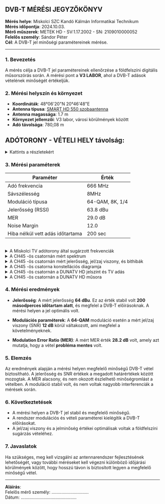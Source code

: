 ## DVB-T MÉRÉSI JEGYZŐKÖNYV

**Mérés helye**: Miskolci SZC Kandó Kálmán Informatikai Technikum  
**Mérés időpontja**: 2024.10.03.  
**Mérő műszerek**: METEK HD - SV:1.17.2002 - SN: 2109010000052  
**Felelős személy**: Sándor Péter  
**Cél**: A DVB-T jel minőségi paramétereinek mérése.  

---

### 1. **Bevezetés**

A mérés célja a DVB-T jel paramétereinek ellenőrzése a földfelszíni digitális műsorszórás során. 
A mérési pont a **V3 LABOR**, ahol a DVB-T adások vételének minőségét értékeljük.

### 2. **Mérési helyszín és környezet**

- **Koordináták**: 48°06'20"N 20°46'48"E
- **Antenna típusa**: [SMART HD 550 szobaantenna](https://bolt.sat.hu/opticum-smart-hd-550-szobaantenna-3135?srsltid=AfmBOoq5nEHH0aM1MYhOp06UG-G1v6voMY-3hBfHwIylpXZsaC2rHt3o)  
- **Antenna magassága**: 1.7 m
- **Környezet jellemzői**: V3 labor, városi körülmények között  
- **Adó távolsága**: 780,08 m

## ADÓTORONY - VÉTELI HELY távolság:
<details>   
  <summary>Kattints a részletekért</summary>
  
  <img src="https://sandorpeteer.github.io/tavkozles/img/map.png" alt="TVtorony" />
  
</details>



### 3. **Mérési paraméterek**

| Paraméter           | Érték |
|---------------------|-------|
| Adó frekvencia       | 666 MHz |
| Sávszélesség         | 8MHz |
| Moduláció típusa     | 64-QAM, 8K, 1/4 |
| Jelerősség (RSSI)    | 63.8 dBu |
| MER                  | 29.0 dB |
| Noise Margin         | 12.0 |
| Hiba nélkül vett adás időtartama | 200 sec |   

<br>   

<details>   
  <summary> A Miskolci TV adótorony által sugárzott frekvenciák </summary>
  <img src="https://sandorpeteer.github.io/tavkozles/img/miskolciTV.png" alt="Miskolci TV adások" />
</details>

<details>   
  <summary> A CH45 -ös csatornán mért spektrum </summary>
  <img src="https://sandorpeteer.github.io/tavkozles/img/its_snapshot_0001.bmp" alt="CH45" />
</details>

<details>   
  <summary> A CH45 -ös csatornán mért jelerősség, jel/zaj viszony, és bithibák </summary>
  <img src="https://sandorpeteer.github.io/tavkozles/img/its_snapshot_0002.bmp" alt="NOISE MARGIN" />
</details>

<details>   
  <summary> A CH45 -ös csatorna konstellációs diagramja </summary>
  <img src="https://sandorpeteer.github.io/tavkozles/img/its_snapshot_0004.bmp" alt="CONSTELLATION" />
</details>

<details>   
  <summary> A CH45 -ös csatornán a DUNATV HD jelszint és TV adás </summary>
  <img src="https://sandorpeteer.github.io/tavkozles/img/its_snapshot_0003.bmp" alt="DUNATV" />
</details>

<details>   
  <summary> A CH45 -ös csatornán a DUNATV HD műsora </summary>
  <img src="https://sandorpeteer.github.io/tavkozles/img/its_snapshot_0005.bmp" alt="DUNATV" />
</details>


### 4. **Mérési eredmények**

- **Jelerősség**: A mért jelerősség **64 dBu**. Ez az érték stabil volt **200 másodperces időtartam alatt**, és megfelel a DVB-T előírásoknak. A mérési helyen a jel optimális volt.  
  
- **Modulációs paraméterek**: A **64-QAM** moduláció esetén a mért jel/zaj viszony (SNR) **12 dB** körül váltakozott, ami megfelel a követelményeknek.  

- **Modulation Error Ratio (MER)**: A mért MER érték **28.2 dB** volt, amely azt mutatja, hogy a vétel **probléma mentes** volt.  

### 5. **Elemzés**

Az eredmények alapján a mérési helyen megfelelő minőségű DVB-T vétel biztosítható. A jelerősség és SNR értékek a megadott határértékek között mozogtak. A MER alacsony, és nem okozott észlelhető minőségromlást a vételben. A moduláció stabil volt, és nem voltak nagyobb interferenciák a mérések során.  

### 6. **Következtetések**

- A mérési helyen a DVB-T jel stabil és megfelelő minőségű.  
- A rendszer modulációs és vételi paraméterei kielégítik a DVB-T előírásokat.  
- A jel/zaj viszony és a jelminőség értékei optimálisak voltak a földfelszíni sugárzás vételéhez.  

### 7. **Javaslatok**

Ha szükséges, meg kell vizsgálni az antennarendszer fejlesztésének lehetőségét, vagy további méréseket kell végezni különböző időjárási körülmények között, hogy hosszú távon is biztosított legyen a megfelelő minőségű vétel.

---

**Aláírás**:  
Felelős mérő személy: ..............................  
Dátum: .............................................
